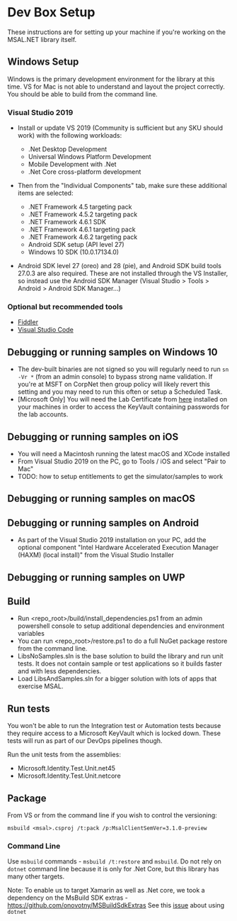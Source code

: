 # Dev Box Setup

These instructions are for setting up your machine if you're working on the MSAL.NET library itself.

## Windows Setup

Windows is the primary development environment for the library at this time.
VS for Mac is not able to understand and layout the project correctly.  You should be able
to build from the command line.

### Visual Studio 2019

* Install or update VS 2019 (Community is sufficient but any SKU should work) with the following workloads:
  * .Net Desktop Development
  * Universal Windows Platform Development
  * Mobile Development with .Net
  * .Net Core cross-platform development

* Then from the "Individual Components" tab, make sure these additional items are selected:
  * .NET Framework 4.5 targeting pack
  * .NET Framework 4.5.2 targeting pack
  * .NET Framework 4.6.1 SDK
  * .NET Framework 4.6.1 targeting pack
  * .NET Framework 4.6.2 targeting pack
  * Android SDK setup (API level 27)
  * Windows 10 SDK (10.0.17134.0)

* Android SDK level 27 (oreo) and 28 (pie), and Android SDK build tools 27.0.3 are also required. These are not installed through the VS Installer, so instead use the Android SDK Manager (Visual Studio > Tools > Android > Android SDK Manager…)

### Optional but recommended tools

* [Fiddler](https://www.telerik.com/fiddler)
* [Visual Studio Code](https://code.visualstudio.com)


## Debugging or running samples on Windows 10

* The dev-built binaries are not signed so you will regularly need to run `sn -Vr *` (from an admin console) to bypass strong name validation.  If you're at MSFT on CorpNet then group policy will likely revert this setting and you may need to run this often or setup a Scheduled Task.
* [Microsoft Only] You will need the Lab Certificate from [here](https://ms.portal.azure.com/#@microsoft.onmicrosoft.com/resource/subscriptions/57f88e5d-dc7d-422b-b87a-e215ad6a352c/resourceGroups/DevEx_Automation/providers/Microsoft.KeyVault/vaults/BuildAutomation/certificates) installed on your machines in order to access the KeyVault containing passwords for the lab accounts.

## Debugging or running samples on iOS

* You will need a Macintosh running the latest macOS and XCode installed
* From Visual Studio 2019 on the PC, go to Tools / iOS and select "Pair to Mac"
* TODO: how to setup entitlements to get the simulator/samples to work

## Debugging or running samples on macOS

## Debugging or running samples on Android

* As part of the Visual Studio 2019 installation on your PC, add the optional component "Intel Hardware Accelerated Execution Manager (HAXM) (local install)" from the Visual Studio Installer

## Debugging or running samples on UWP

## Build

* Run <repo_root>/build/install_dependencies.ps1 from an admin powershell console to setup additional dependencies and environment variables
* You can run <repo_root>/restore.ps1 to do a full NuGet package restore from the command line.
* LibsNoSamples.sln is the base solution to build the library and run unit tests.  It does not contain sample or test applications so it builds faster and with less dependencies.
* Load LibsAndSamples.sln for a bigger solution with lots of apps that exercise MSAL.

## Run tests

You won't be able to run the Integration test or Automation tests because they require access to a Microsoft KeyVault which is locked down. These tests will run as part of our DevOps pipelines though.

Run the unit tests from the assemblies:

- Microsoft.Identity.Test.Unit.net45
- Microsoft.Identity.Test.Unit.netcore

## Package

From VS or from the command line if you wish to control the versioning:

`msbuild <msal>.csproj /t:pack /p:MsalClientSemVer=3.1.0-preview`

### Command Line

Use `msbuild` commands - `msbuild /t:restore` and `msbuild`. Do not rely on `dotnet` command line because it is only for .Net Core, but this library has many other targets.

Note: To enable us to target Xamarin as well as .Net core, we took a dependency on the MsBuild SDK extras - https://github.com/onovotny/MSBuildSdkExtras See this [issue](https://github.com/onovotny/MSBuildSdkExtras/issues/102) about using `dotnet`


